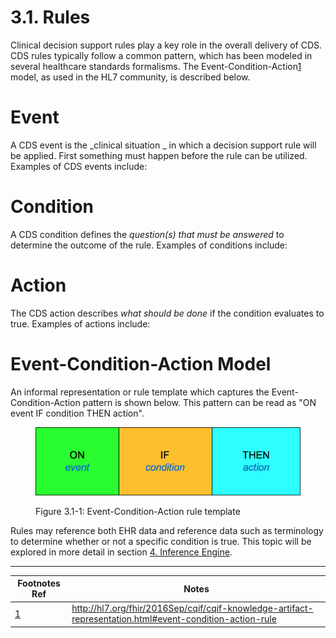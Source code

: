 # 3.1. Rules

Clinical decision support rules play a key role in the overall delivery of CDS. CDS rules typically follow a common pattern, which has been modeled in several healthcare standards formalisms. The Event-Condition-Action[1](https://confluence.ihtsdotools.org/display/DOCCDS/3.1.+Rules#Footnote1 "Footnote: Click here to display the footnote") model, as used in the HL7 community, is described below.

# Event

A CDS event is the _clinical situation _ in which a decision support rule will be applied. First something must happen before the rule can be utilized. Examples of CDS events include: 

# Condition

A CDS condition defines the  _question(s) that must be answered_ to determine the outcome of the rule. Examples of conditions include:

# Action

The CDS action describes _what should be done_ if the condition evaluates to true. Examples of actions include:

# Event-Condition-Action Model

An informal representation or rule template which captures the Event-Condition-Action pattern is shown below. This pattern can be read as "ON event IF condition THEN action".

<figure><img src="../../images/123897482.png" alt="" title=""><figcaption><p>Figure 3.1-1: Event-Condition-Action rule template</p></figcaption></figure>

Rules may reference both EHR data and reference data such as terminology to determine whether or not a specific condition is true. This topic will be explored in more detail in section [4\. Inference Engine](4.-Inference-Engine_123897580.html).

* * *

Footnotes Ref | Notes  
---|---  
[1](https://confluence.ihtsdotools.org/display/DOCCDS/3.1.+Rules#FootnoteMarker1-0 "Footnote: Click to return to reference in text") |  <http://hl7.org/fhir/2016Sep/cqif/cqif-knowledge-artifact-representation.html#event-condition-action-rule>
